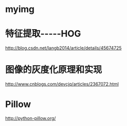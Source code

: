 # myimg

# 特征提取-----HOG
http://blog.csdn.net/langb2014/article/details/45674725

# 图像的灰度化原理和实现
http://www.cnblogs.com/devcjq/articles/2367072.html

# Pillow
http://python-pillow.org/